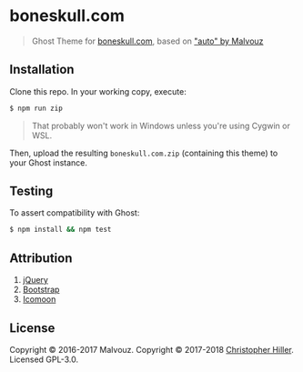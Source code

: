 # boneskull.com

> Ghost Theme for [boneskull.com], based on ["auto" by Malvouz](http://malvouz.com/auto/)

## Installation

Clone this repo.  In your working copy, execute:

```bash
$ npm run zip
```

> That probably won't work in Windows unless you're using Cygwin or WSL.

Then, upload the resulting `boneskull.com.zip` (containing this theme) to your Ghost instance.

## Testing

To assert compatibility with Ghost:

```bash
$ npm install && npm test
```

## Attribution

1. [jQuery](https://jquery.com)
1. [Bootstrap](https://getbootstrap.com)
1. [Icomoon](https://icomoon.io)

## License

Copyright © 2016-2017 Malvouz. Copyright © 2017-2018 [Christopher Hiller](https://boneskull.com).  Licensed GPL-3.0.

[boneskull.com]: https://boneskull.com
